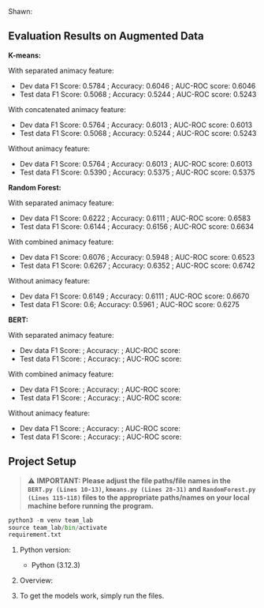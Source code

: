 Shawn:


## Evaluation Results on Augmented Data

**K-means:**

With separated animacy feature:

- Dev data F1 Score: 0.5784 ; Accuracy: 0.6046 ; AUC-ROC score: 0.6046
- Test data F1 Score: 0.5068 ; Accuracy: 0.5244 ; AUC-ROC score: 0.5243
  
With concatenated animacy feature:

- Dev data F1 Score: 0.5764 ; Accuracy: 0.6013 ; AUC-ROC score: 0.6013
- Test data F1 Score: 0.5068 ; Accuracy: 0.5244 ; AUC-ROC score: 0.5243

Without animacy feature:

- Dev data F1 Score: 0.5764 ; Accuracy: 0.6013 ; AUC-ROC score: 0.6013
- Test data F1 Score: 0.5390 ; Accuracy: 0.5375 ; AUC-ROC score: 0.5375
  

**Random Forest:**

With separated animacy feature:

- Dev data F1 Score: 0.6222 ; Accuracy: 0.6111 ; AUC-ROC score: 0.6583
- Test data F1 Score: 0.6144 ; Accuracy: 0.6156 ; AUC-ROC score: 0.6634
  
With combined animacy feature:

- Dev data F1 Score: 0.6076 ; Accuracy: 0.5948 ; AUC-ROC score: 0.6523
- Test data F1 Score: 0.6267 ; Accuracy: 0.6352 ; AUC-ROC score: 0.6742

Without animacy feature:

- Dev data F1 Score: 0.6149 ; Accuracy: 0.6111 ; AUC-ROC score: 0.6670
- Test data F1 Score: 0.6; Accuracy: 0.5961 ; AUC-ROC score: 0.6275
  

**BERT:**

With separated animacy feature:

- Dev data F1 Score: ; Accuracy: ; AUC-ROC score:
- Test data F1 Score: ; Accuracy: ; AUC-ROC score:

With combined animacy feature:

- Dev data F1 Score: ; Accuracy: ; AUC-ROC score:
- Test data F1 Score: ; Accuracy: ; AUC-ROC score:

Without animacy feature:

- Dev data F1 Score: ; Accuracy: ; AUC-ROC score:
- Test data F1 Score: ; Accuracy: ; AUC-ROC score:

  
## Project Setup

> :warning: **IMPORTANT: Please adjust the file paths/file names in the `BERT.py (Lines 10-13)`, `kmeans.py (Lines 28-31)` and `RandomForest.py (Lines 115-118)` files to the appropriate paths/names on your local machine before running the program.**

```python
python3 -m venv team_lab
source team_lab/bin/activate
requirement.txt
```
1. Python version:
   - Python (3.12.3)
     
2. Overview:
   
3. To get the models work, simply run the files.


